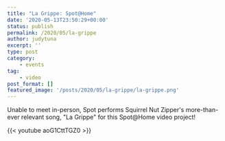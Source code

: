```yaml
---
title: "La Grippe: Spot@Home"
date: '2020-05-13T23:50:29+00:00'
status: publish
permalink: /2020/05/la-grippe
author: judytuna
excerpt: ''
type: post
category:
    - events
tag:
    - video
post_format: []
featured_image: '/posts/2020/05/la-grippe/la-grippe.png'
---
```

Unable to meet in-person, Spot performs Squirrel Nut Zipper's more-than-ever relevant song, "La Grippe" for this Spot@Home video project!

{{< youtube aoG1CttTGZ0 >}}
